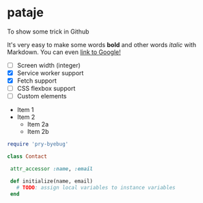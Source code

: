 # pataje
To show some trick in Github

It's very easy to make some words **bold** and other words *italic* with Markdown.
You can even [link to Google!](http://google.com)

 - [ ] Screen width (integer)
 - [x] Service worker support
 - [x] Fetch support
 - [ ] CSS flexbox support
 - [ ] Custom elements

* Item 1
* Item 2
  * Item 2a
  * Item 2b
  
 ```rb 
require 'pry-byebug'

class Contact
 
  attr_accessor :name, :email

  def initialize(name, email)
    # TODO: assign local variables to instance variables
  end


  


  
  
 


